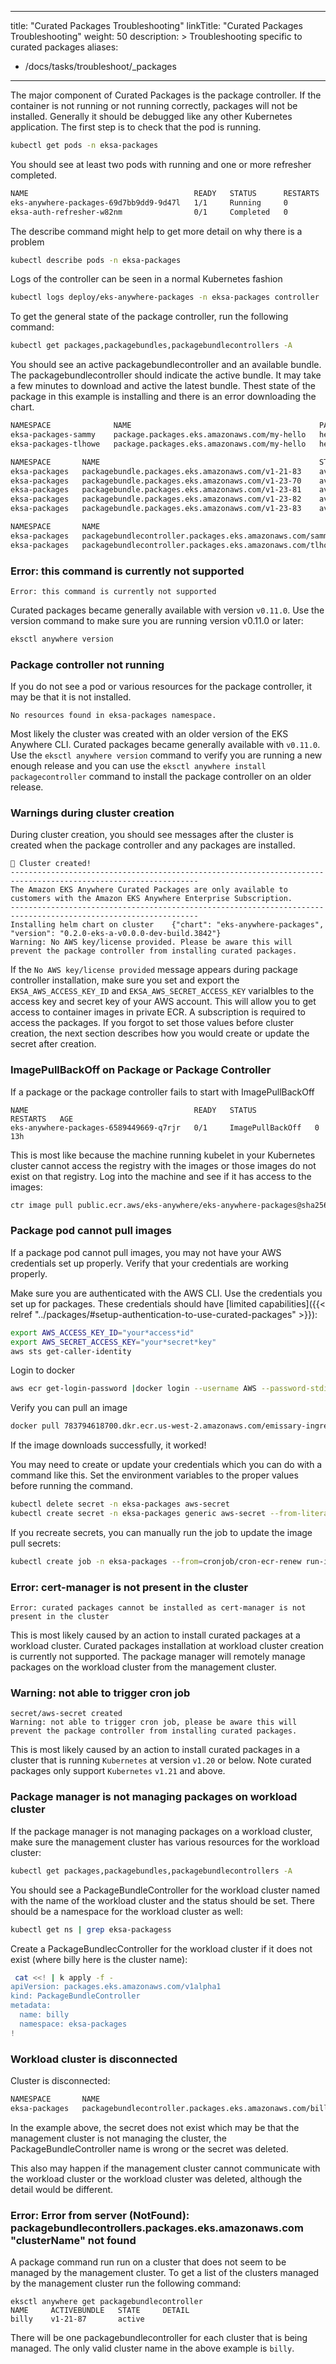 
---
title: "Curated Packages Troubleshooting"
linkTitle: "Curated Packages Troubleshooting"
weight: 50
description: >
  Troubleshooting specific to curated packages
aliases:
   - /docs/tasks/troubleshoot/_packages
---


The major component of Curated Packages is the package controller. If the container is not running or not running correctly, packages will not be installed. Generally it should be debugged like any other Kubernetes application. The first step is to check that the pod is running.
```bash
kubectl get pods -n eksa-packages
```

You should see at least two pods with running and one or more refresher completed.
```bash
NAME                                     READY   STATUS      RESTARTS   AGE
eks-anywhere-packages-69d7bb9dd9-9d47l   1/1     Running     0          14s
eksa-auth-refresher-w82nm                0/1     Completed   0          10s
```

The describe command might help to get more detail on why there is a problem
```bash
kubectl describe pods -n eksa-packages
```

Logs of the controller can be seen in a normal Kubernetes fashion
```bash
kubectl logs deploy/eks-anywhere-packages -n eksa-packages controller
```

To get the general state of the package controller, run the following command:
```bash
kubectl get packages,packagebundles,packagebundlecontrollers -A
```

You should see an active packagebundlecontroller and an available bundle. The packagebundlecontroller should indicate the active bundle. It may take a few minutes to download and active the latest bundle. Thest state of the package in this example is installing and there is an error downloading the chart.
```bash
NAMESPACE              NAME                                          PACKAGE              AGE   STATE       CURRENTVERSION                                   TARGETVERSION                                             DETAIL
eksa-packages-sammy    package.packages.eks.amazonaws.com/my-hello   hello-eks-anywhere   42h   installed   0.1.1-bc7dc6bb874632972cd92a2bca429a846f7aa785   0.1.1-bc7dc6bb874632972cd92a2bca429a846f7aa785 (latest)   
eksa-packages-tlhowe   package.packages.eks.amazonaws.com/my-hello   hello-eks-anywhere   44h   installed   0.1.1-083e68edbbc62ca0228a5669e89e4d3da99ff73b   0.1.1-083e68edbbc62ca0228a5669e89e4d3da99ff73b (latest)   

NAMESPACE       NAME                                                 STATE
eksa-packages   packagebundle.packages.eks.amazonaws.com/v1-21-83    available
eksa-packages   packagebundle.packages.eks.amazonaws.com/v1-23-70    available
eksa-packages   packagebundle.packages.eks.amazonaws.com/v1-23-81    available
eksa-packages   packagebundle.packages.eks.amazonaws.com/v1-23-82    available
eksa-packages   packagebundle.packages.eks.amazonaws.com/v1-23-83    available

NAMESPACE       NAME                                                        ACTIVEBUNDLE   STATE               DETAIL
eksa-packages   packagebundlecontroller.packages.eks.amazonaws.com/sammy    v1-23-70       upgrade available   v1-23-83 available
eksa-packages   packagebundlecontroller.packages.eks.amazonaws.com/tlhowe   v1-21-83       active       active   
```

### Error: this command is currently not supported

```
Error: this command is currently not supported
```

Curated packages became generally available with version `v0.11.0`. Use the version command to make sure you are running version v0.11.0 or later:

```bash
eksctl anywhere version
```

### Package controller not running
If you do not see a pod or various resources for the package controller, it may be that it is not installed.

```
No resources found in eksa-packages namespace.
```

Most likely the cluster was created with an older version of the EKS Anywhere CLI. Curated packages became generally available with `v0.11.0`. Use the `eksctl anywhere version` command to verify you are running a new enough release and you can use the `eksctl anywhere install packagecontroller` command to install the package controller on an older release.

### Warnings during cluster creation

During cluster creation, you should see messages after the cluster is created when the package controller and any packages are installed.

```
🎉 Cluster created!
----------------------------------------------------------------------------------------------------------------
The Amazon EKS Anywhere Curated Packages are only available to customers with the Amazon EKS Anywhere Enterprise Subscription.
----------------------------------------------------------------------------------------------------------------
Installing helm chart on cluster	{"chart": "eks-anywhere-packages", "version": "0.2.0-eks-a-v0.0.0-dev-build.3842"}
Warning: No AWS key/license provided. Please be aware this will prevent the package controller from installing curated packages.
```

If the `No AWS key/license provided` message appears during package controller installation, make sure you set and export the `EKSA_AWS_ACCESS_KEY_ID` and `EKSA_AWS_SECRET_ACCESS_KEY` varialbles to the access key and secret key of your AWS account. This will allow you to get access to container images in private ECR. A subscription is required to access the packages. If you forgot to set those values before cluster creation, the next section describes how you would create or update the secret after creation.

### ImagePullBackOff on Package or Package Controller

If a package or the package controller fails to start with ImagePullBackOff

```
NAME                                     READY   STATUS             RESTARTS   AGE
eks-anywhere-packages-6589449669-q7rjr   0/1     ImagePullBackOff   0          13h
```

This is most like because the machine running kubelet in your Kubernetes cluster cannot access the registry with the images or those images do not exist on that registry. Log into the machine and see if it has access to the images:

```bash
ctr image pull public.ecr.aws/eks-anywhere/eks-anywhere-packages@sha256:whateveritis
```

### Package pod cannot pull images
If a package pod cannot pull images, you may not have your AWS credentials set up properly. Verify that your credentials are working properly.

Make sure you are authenticated with the AWS CLI. Use the credentials you set up for packages. These credentials should have [limited capabilities]({{< relref "../packages/#setup-authentication-to-use-curated-packages" >}}):

```bash
export AWS_ACCESS_KEY_ID="your*access*id"
export AWS_SECRET_ACCESS_KEY="your*secret*key"
aws sts get-caller-identity
```

Login to docker
```bash
aws ecr get-login-password |docker login --username AWS --password-stdin 783794618700.dkr.ecr.us-west-2.amazonaws.com
```

Verify you can pull an image
```bash
docker pull 783794618700.dkr.ecr.us-west-2.amazonaws.com/emissary-ingress/emissary:v3.0.0-9ded128b4606165b41aca52271abe7fa44fa7109
```
If the image downloads successfully, it worked!

You may need to create or update your credentials which you can do with a command like this. Set the environment variables to the proper values before running the command.
```bash
kubectl delete secret -n eksa-packages aws-secret
kubectl create secret -n eksa-packages generic aws-secret --from-literal=ID=${EKSA_AWS_ACCESS_KEY_ID} --from-literal=SECRET=${EKSA_AWS_SECRET_ACCESS_KEY}
```

If you recreate secrets, you can manually run the job to update the image pull secrets:
```bash
kubectl create job -n eksa-packages --from=cronjob/cron-ecr-renew run-it-now
```

### Error: cert-manager is not present in the cluster
```
Error: curated packages cannot be installed as cert-manager is not present in the cluster
```
This is most likely caused by an action to install curated packages at a workload cluster. Curated packages installation at workload cluster creation is currently not supported. The package manager will remotely manage packages on the workload cluster from the management cluster.

### Warning: not able to trigger cron job
```
secret/aws-secret created
Warning: not able to trigger cron job, please be aware this will prevent the package controller from installing curated packages.
```
This is most likely caused by an action to install curated packages in a cluster that is running `Kubernetes` at version `v1.20` or below. Note curated packages only support `Kubernetes` `v1.21` and above.

### Package manager is not managing packages on workload cluster

If the package manager is not managing packages on a workload cluster, make sure the management cluster has various resources for the workload cluster:
```bash
kubectl get packages,packagebundles,packagebundlecontrollers -A
```
You should see a PackageBundleController for the workload cluster named with the name of the workload cluster and the status should be set. There should be a namespace for the workload cluster as well:
```bash
kubectl get ns | grep eksa-packagess
```
Create a PackageBundlecController for the workload cluster if it does not exist (where billy here is the cluster name):
```bash
 cat <<! | k apply -f -
apiVersion: packages.eks.amazonaws.com/v1alpha1
kind: PackageBundleController
metadata:
  name: billy
  namespace: eksa-packages
!
```
### Workload cluster is disconnected

Cluster is disconnected:
```bash
NAMESPACE       NAME                                                        ACTIVEBUNDLE   STATE               DETAIL
eksa-packages   packagebundlecontroller.packages.eks.amazonaws.com/billy                   disconnected        initializing target client: getting kubeconfig for cluster "billy": Secret "billy-kubeconfig" not found

```

In the example above, the secret does not exist which may be that the management cluster is not managing the cluster, the PackageBundleController name is wrong or the secret was deleted.

This also may happen if the management cluster cannot communicate with the workload cluster or the workload cluster was deleted, although the detail would be different.

### Error: Error from server (NotFound): packagebundlecontrollers.packages.eks.amazonaws.com "clusterName" not found

A package command run run on a cluster that does not seem to be managed by the management cluster. To get a list of the clusters managed by the management cluster run the following command:
```
eksctl anywhere get packagebundlecontroller
NAME     ACTIVEBUNDLE   STATE     DETAIL
billy    v1-21-87       active
```
There will be one packagebundlecontroller for each cluster that is being managed. The only valid cluster name in the above example is `billy`.
